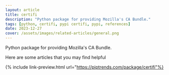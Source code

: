 ```yaml
---
layout: article
title: certifi
description: "Python package for providing Mozilla's CA Bundle."
tags: [python, certifi, pypi certifi, pypi, references]
date: 2023-12-27
cover: /assets/images/related-articles/general.png
---
```


Python package for providing Mozilla's CA Bundle.

Here are some articles that you may find helpful

{% include link-preview.html url="https://piptrends.com/package/certifi"%}